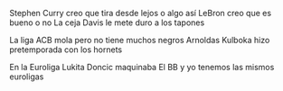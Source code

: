Stephen Curry creo que tira desde lejos o algo así
LeBron creo que es bueno o no
La ceja Davis le mete duro a los tapones

La liga ACB mola pero no tiene muchos negros
Arnoldas Kulboka hizo pretemporada con los hornets

En la Euroliga Lukita Doncic maquinaba
El BB y yo tenemos las mismos euroligas


